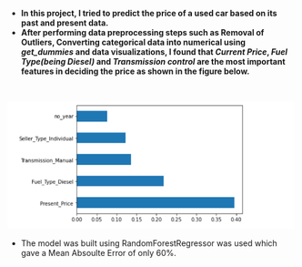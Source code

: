 * **In this project, I tried to predict the price of a used car based on its past and present data.**
* **After performing data preprocessing steps such as Removal of Outliers, Converting categorical data into numerical using _get_dummies_ and data visualizations, I found that **_Current Price_**, **_Fuel Type(being Diesel)_** and **_Transmission control_** are the most important features in deciding the price as shown in the figure below.**
<br>
  
![Features](Features.png)

* The model was built using RandomForestRegressor was used which gave a Mean Absoulte Error of only 60%.

